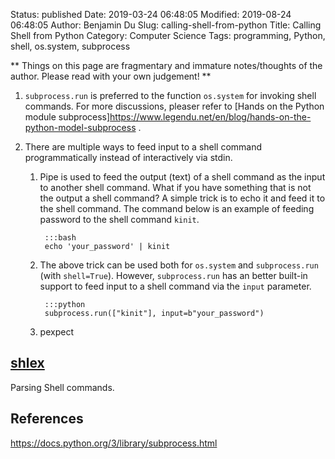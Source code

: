 Status: published
Date: 2019-03-24 06:48:05
Modified: 2019-08-24 06:48:05
Author: Benjamin Du
Slug: calling-shell-from-python
Title: Calling Shell from Python
Category: Computer Science
Tags: programming, Python, shell, os.system, subprocess

**
Things on this page are fragmentary and immature notes/thoughts of the author.
Please read with your own judgement!
**

1. `subprocess.run` is preferred to the function `os.system`
    for invoking shell commands. 
    For more discussions,
    pleaser refer to 
    [Hands on the Python module subprocess]https://www.legendu.net/en/blog/hands-on-the-python-model-subprocess
    .

2. There are multiple ways to feed input to a shell command programmatically
    instead of interactively via stdin.

    1. Pipe is used to feed the output (text) of a shell command 
        as the input to another shell command.
        What if you have something that is not the output a shell command?
        A simple trick is to echo it and feed it to the shell command.
        The command below is an example 
        of feeding password to the shell command `kinit`.

            :::bash
            echo 'your_password' | kinit

    2. The above trick can be used both for `os.system`
        and `subprocess.run` (with `shell=True`).
        However, 
        `subprocess.run` has an better built-in support 
        to feed input to a shell command via the `input` parameter.

            :::python
            subprocess.run(["kinit"], input=b"your_password")

    3. pexpect

## [shlex](https://docs.python.org/3/library/shlex.html)

Parsing Shell commands.

## References

https://docs.python.org/3/library/subprocess.html

